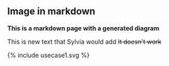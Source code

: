 
## Image in markdown

**This is a markdown page with a generated diagram**

This is new text that Sylvia would add
~~It doesn't work~~

<div>
{% include usecase1.svg %}
</div>
